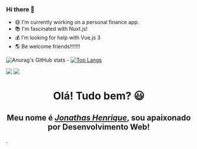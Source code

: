 ### Hi there 👋 #### 

-  😄 I’m currently working on a personal finance app.
-  📚 I'm fascinated with Nuxt.js!
-  💰 I’m looking for help with Vue.js 3 
-  🌎 Be welcome friends!!!!!!!

![Anurag's GitHub stats](https://github-readme-stats.vercel.app/api?username=jonathashenrique7&show_icons=true&theme=radical) - [![Top Langs](https://github-readme-stats.vercel.app/api/top-langs/?username=jonathashenrique7&layout=compact)](https://github.com/anuraghazra/github-readme-stats)




  <a href="https://www.instagram.com/jonathas_henrique_7/" target="_blank"><img src="https://img.shields.io/badge/-Instagram-%23E4405F?style=for-the-badge&logo=instagram&logoColor=white" target="_blank"></a>
 	<a href="https://www.twitch.tv/jonathashenriquepocidonio" target="_blank"><img src="https://img.shields.io/badge/Twitch-9146FF?style=for-the-badge&logo=twitch&logoColor=white" target="_blank"></a>


<div>
  <h1 align="center">Olá! Tudo bem? 😃️</h1>
  <h2 align="center">Meu nome é <a href="https://www.linkedin.com/in/jonathas-henrique-pocidonio-2256b3245/"><i>Jonathas Henrique</i></a>, sou apaixonado por Desenvolvimento Web!</h2>.
</div>

